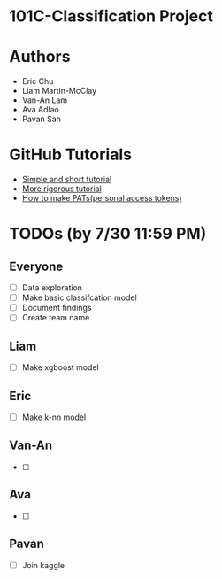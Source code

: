 # 101C-Classification Project

# Authors
- Eric Chu
- Liam Martin-McClay
- Van-An Lam
- Ava Adlao
- Pavan Sah

# GitHub Tutorials
- [Simple and short tutorial](https://www.youtube.com/watch?v=wrb7Gge9yoE)
 - [More rigorous tutorial](https://www.youtube.com/watch?v=pDmYNK68IEc)
- [How to make PATs(personal access tokens)](https://docs.github.com/en/authentication/keeping-your-account-and-data-secure/managing-your-personal-access-tokens)

# TODOs (by 7/30 11:59 PM)

## Everyone
- [ ] Data exploration
- [ ] Make basic classifcation model
- [ ] Document findings
- [ ] Create team name

## Liam
- [ ] Make xgboost model 

## Eric
- [ ] Make k-nn model

## Van-An
- [ ]

## Ava
- [ ]

## Pavan
- [ ] Join kaggle